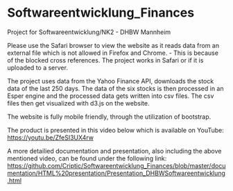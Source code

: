 # Softwareentwicklung_Finances
Project for Softwareentwicklung/NK2 - DHBW Mannheim

Please use the Safari browser to view the website as it reads data from an external file which is not allowed in Firefox and Chrome. - This is because of the blocked cross references. The project works in Safari or if it is uploaded to a server.

The project uses data from the Yahoo Finance API, downloads the stock data of the last 250 days. The data of the six stocks is then processed in an Esper engine and the processed data gets written into csv files. The csv files then get visualized with d3.js on the website.

The website is fully mobile friendly, through the utilization of bootstrap.

The product is presented in this video below which is available on YouTube:
https://youtu.be/ZfeSI3UX4rw

A more detailied documentation and presentation, also including the above mentioned video, can be found under the following link:
https://github.com/Criptic/Softwareentwicklung_Finances/blob/master/documentation/HTML%20presentation/Presentation_DHBWSoftwareentwicklung.html
